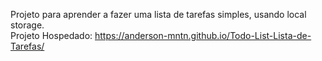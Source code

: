 Projeto para aprender a fazer uma lista de tarefas simples, usando local storage. <br>
Projeto Hospedado: https://anderson-mntn.github.io/Todo-List-Lista-de-Tarefas/
